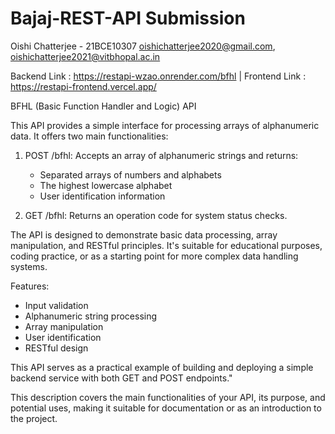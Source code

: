 ﻿# Bajaj-REST-API Submission
Oishi Chatterjee - 21BCE10307
oishichatterjee2020@gmail.com, oishichatterjee2021@vitbhopal.ac.in

Backend Link : https://restapi-wzao.onrender.com/bfhl |
Frontend Link : https://restapi-frontend.vercel.app/

BFHL (Basic Function Handler and Logic) API

This API provides a simple interface for processing arrays of alphanumeric data. It offers two main functionalities:

1. POST /bfhl: Accepts an array of alphanumeric strings and returns:
   - Separated arrays of numbers and alphabets
   - The highest lowercase alphabet
   - User identification information

2. GET /bfhl: Returns an operation code for system status checks.

The API is designed to demonstrate basic data processing, array manipulation, and RESTful principles. It's suitable for educational purposes, coding practice, or as a starting point for more complex data handling systems.

Features:
- Input validation
- Alphanumeric string processing
- Array manipulation
- User identification
- RESTful design

This API serves as a practical example of building and deploying a simple backend service with both GET and POST endpoints."

This description covers the main functionalities of your API, its purpose, and potential uses, making it suitable for documentation or as an introduction to the project.
